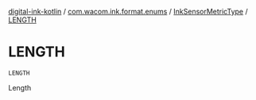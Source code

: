 [digital-ink-kotlin](../../index.md) / [com.wacom.ink.format.enums](../index.md) / [InkSensorMetricType](index.md) / [LENGTH](./-l-e-n-g-t-h.md)

# LENGTH

`LENGTH`

Length

